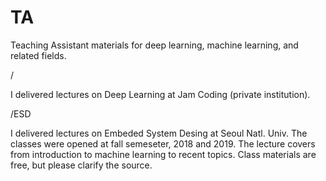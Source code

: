 # TA
Teaching Assistant materials for deep learning, machine learning, and related fields.

/

I delivered lectures on Deep Learning at Jam Coding (private institution).



/ESD

I delivered lectures on Embeded System Desing at Seoul Natl. Univ.
The classes were opened at fall semeseter, 2018 and 2019.
The lecture covers from introduction to machine learning to recent topics.
Class materials are free, but please clarify the source.
